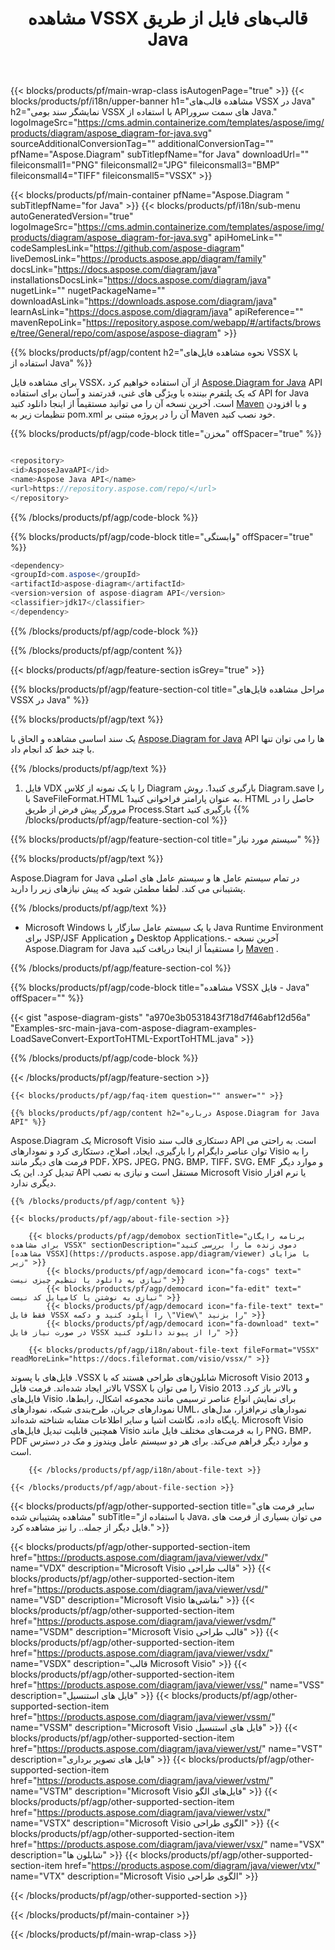 ﻿---
title: مشاهده VSSX قالب‌های فایل از طریق Java 
weight: 3490
url: /fa/java/viewer/vssx/ 
description: Java کد نمونه برای مشاهده اسناد VSSX در Java Runtime Environment برای JSP/JSF Application و Desktop Applications.
---
{{< blocks/products/pf/main-wrap-class isAutogenPage="true" >}}
{{< blocks/products/pf/i18n/upper-banner h1="مشاهده قالب‌های VSSX در Java" h2="نمایشگر سند بومی VSSX با استفاده از APIهای سمت سرور Java." logoImageSrc="https://cms.admin.containerize.com/templates/aspose/img/products/diagram/aspose_diagram-for-java.svg" sourceAdditionalConversionTag="" additionalConversionTag="" pfName="Aspose.Diagram" subTitlepfName="for Java" downloadUrl="" fileiconsmall1="PNG" fileiconsmall2="JPG" fileiconsmall3="BMP" fileiconsmall4="TIFF" fileiconsmall5="VSSX" >}}

{{< blocks/products/pf/main-container pfName="Aspose.Diagram " subTitlepfName="for Java" >}}
{{< blocks/products/pf/i18n/sub-menu autoGeneratedVersion="true" logoImageSrc="https://cms.admin.containerize.com/templates/aspose/img/products/diagram/aspose_diagram-for-java.svg" apiHomeLink="" codeSamplesLink="https://github.com/aspose-diagram" liveDemosLink="https://products.aspose.app/diagram/family" docsLink="https://docs.aspose.com/diagram/java" installationsDocsLink="https://docs.aspose.com/diagram/java" nugetLink="" nugetPackageName="" downloadAsLink="https://downloads.aspose.com/diagram/java" learnAsLink="https://docs.aspose.com/diagram/java" apiReference="" mavenRepoLink="https://repository.aspose.com/webapp/#/artifacts/browse/tree/General/repo/com/aspose/aspose-diagram" >}}

{{% blocks/products/pf/agp/content h2="نحوه مشاهده فایل‌های VSSX با استفاده از Java" %}}

 برای مشاهده فایل VSSX، از آن استفاده خواهیم کرد
 [Aspose.Diagram for Java](https://products.aspose.com/diagram/java) 
 API که یک پلتفرم بیننده با ویژگی های غنی، قدرتمند و آسان برای استفاده API for Java است. آخرین نسخه آن را می توانید مستقیماً از اینجا دانلود کنید
 [Maven](https://repository.aspose.com/webapp/#/artifacts/browse/tree/General/repo/com/aspose/aspose-diagram) 
 و با افزودن تنظیمات زیر به pom.xml آن را در پروژه مبتنی بر Maven خود نصب کنید.

{{% blocks/products/pf/agp/code-block title="مخزن" offSpacer="true" %}}

```cs

<repository>
<id>AsposeJavaAPI</id>
<name>Aspose Java API</name>
<url>https://repository.aspose.com/repo/</url>
</repository>


```

{{% /blocks/products/pf/agp/code-block %}}

{{% blocks/products/pf/agp/code-block title="وابستگی" offSpacer="true" %}}

```cs
<dependency>
<groupId>com.aspose</groupId>
<artifactId>aspose-diagram</artifactId>
<version>version of aspose-diagram API</version>
<classifier>jdk17</classifier>
</dependency>


```

{{% /blocks/products/pf/agp/code-block %}}

{{% /blocks/products/pf/agp/content %}}

{{< blocks/products/pf/agp/feature-section isGrey="true" >}}

{{% blocks/products/pf/agp/feature-section-col title="مراحل مشاهده فایل‌های VSSX در Java" %}}

{{% blocks/products/pf/agp/text %}}

 یک سند اساسی مشاهده و الحاق با
 [Aspose.Diagram for Java](https://products.aspose.com/diagram/java) 
 API ها را می توان تنها با چند خط کد انجام داد.

{{% /blocks/products/pf/agp/text %}}

1. فایل VDX را با یک نمونه از کلاس Diagram بارگیری کنید1. روش Diagram.save را با SaveFileFormat.HTML به عنوان پارامتر فراخوانی کنید1. HTML حاصل را در مرورگر پیش فرض از طریق Process.Start بارگیری کنید
{{% /blocks/products/pf/agp/feature-section-col %}}

{{% blocks/products/pf/agp/feature-section-col title="سیستم مورد نیاز" %}}

{{% blocks/products/pf/agp/text %}}

 Aspose.Diagram for Java در تمام سیستم عامل ها و سیستم عامل های اصلی پشتیبانی می کند. لطفا مطمئن شوید که پیش نیازهای زیر را دارید.

{{% /blocks/products/pf/agp/text %}}

- Microsoft Windows یا یک سیستم عامل سازگار با Java Runtime Environment برای JSP/JSF Application و Desktop Applications.- آخرین نسخه Aspose.Diagram for Java را مستقیماً از اینجا دریافت کنید [Maven](https://repository.aspose.com/webapp/#/artifacts/browse/tree/General/repo/com/aspose/aspose-diagram)  .

{{% /blocks/products/pf/agp/feature-section-col %}}

{{% blocks/products/pf/agp/code-block title="مشاهده VSSX فایل - Java" offSpacer="" %}}

{{< gist "aspose-diagram-gists" "a970e3b0531843f718d7f46abf12d56a" "Examples-src-main-java-com-aspose-diagram-examples-LoadSaveConvert-ExportToHTML-ExportToHTML.java" >}}

{{% /blocks/products/pf/agp/code-block %}}

{{< /blocks/products/pf/agp/feature-section >}}

    {{< blocks/products/pf/agp/faq-item question="" answer="" >}}
 

<!-- aboutfile Starts -->

    {{% blocks/products/pf/agp/content h2="درباره Aspose.Diagram for Java API" %}}

 Aspose.Diagram یک Microsoft Visio دستکاری قالب سند API است. به راحتی می توان عناصر دایگرام را بارگیری، ایجاد، اصلاح، دستکاری کرد و نمودارهای Visio را به فرمت های دیگر مانند PDF، XPS، JPEG، PNG، BMP، TIFF، SVG، EMF و موارد دیگر تبدیل کرد. این یک API مستقل است و نیازی به نصب Microsoft Visio یا نرم افزار دیگری ندارد.  



    {{% /blocks/products/pf/agp/content %}}

    {{< blocks/products/pf/agp/about-file-section >}}

        {{< blocks/products/pf/agp/demobox sectionTitle="برنامه رایگان برای مشاهده VSSX" sectionDescription="دموی زنده ما را بررسی کنید [مشاهده VSSX](https://products.aspose.app/diagram/viewer) با مزایای زیر" >}}
            {{< blocks/products/pf/agp/democard icon="fa-cogs" text=" نیازی به دانلود یا تنظیم چیزی نیست" >}}
            {{< blocks/products/pf/agp/democard icon="fa-edit" text=" نیازی به نوشتن یا کامپایل کد نیست" >}}
            {{< blocks/products/pf/agp/democard icon="fa-file-text" text=" فقط فایل VSSX را آپلود کنید و دکمه \"View\" را بزنید" >}}
            {{< blocks/products/pf/agp/democard icon="fa-download" text=" در صورت نیاز فایل VSSX را از پیوند دانلود کنید" >}}

        {{< blocks/products/pf/agp/i18n/about-file-text fileFormat="VSSX" readMoreLink="https://docs.fileformat.com/visio/vssx/" >}}
فایل‌های با پسوند .VSSX شابلون‌های طراحی هستند که با Microsoft Visio 2013 و بالاتر ایجاد شده‌اند. فرمت فایل VSSX را می توان با Visio 2013 و بالاتر باز کرد. فایل‌های Visio برای نمایش انواع عناصر ترسیمی مانند مجموعه اشکال، رابط‌ها، نمودارهای جریان، طرح‌بندی شبکه، نمودارهای UML، نمودارهای نرم‌افزار، مدل‌های پایگاه داده، نگاشت اشیا و سایر اطلاعات مشابه شناخته شده‌اند. Microsoft Visio همچنین قابلیت تبدیل فایل‌های Visio را به فرمت‌های مختلف فایل مانند PNG، BMP، PDF و موارد دیگر فراهم می‌کند. برای هر دو سیستم عامل ویندوز و مک در دسترس است. 

        {{< /blocks/products/pf/agp/i18n/about-file-text >}}

    {{< /blocks/products/pf/agp/about-file-section >}}

<!-- aboutfile Ends -->

{{< blocks/products/pf/agp/other-supported-section title="سایر فرمت های مشاهده پشتیبانی شده" subTitle="با استفاده از Java، می توان بسیاری از فرمت های فایل دیگر از جمله.. را نیز مشاهده کرد." >}}

{{< blocks/products/pf/agp/other-supported-section-item href="https://products.aspose.com/diagram/java/viewer/vdx/" name="VDX" description="Microsoft Visio قالب طراحی" >}}
{{< blocks/products/pf/agp/other-supported-section-item href="https://products.aspose.com/diagram/java/viewer/vsd/" name="VSD" description="Microsoft Visio نقاشی‌ها" >}}
{{< blocks/products/pf/agp/other-supported-section-item href="https://products.aspose.com/diagram/java/viewer/vsdm/" name="VSDM" description="Microsoft Visio قالب طراحی" >}}
{{< blocks/products/pf/agp/other-supported-section-item href="https://products.aspose.com/diagram/java/viewer/vsdx/" name="VSDX" description="قالب Microsoft Visio" >}}
{{< blocks/products/pf/agp/other-supported-section-item href="https://products.aspose.com/diagram/java/viewer/vss/" name="VSS" description="فایل های استنسیل" >}}
{{< blocks/products/pf/agp/other-supported-section-item href="https://products.aspose.com/diagram/java/viewer/vssm/" name="VSSM" description="Microsoft Visio فایل های استنسیل" >}}
{{< blocks/products/pf/agp/other-supported-section-item href="https://products.aspose.com/diagram/java/viewer/vst/" name="VST" description="فایل های تصویر برداری" >}}
{{< blocks/products/pf/agp/other-supported-section-item href="https://products.aspose.com/diagram/java/viewer/vstm/" name="VSTM" description="Microsoft Visio فایل‌های الگو" >}}
{{< blocks/products/pf/agp/other-supported-section-item href="https://products.aspose.com/diagram/java/viewer/vstx/" name="VSTX" description="Microsoft Visio الگوی طراحی" >}}
{{< blocks/products/pf/agp/other-supported-section-item href="https://products.aspose.com/diagram/java/viewer/vsx/" name="VSX" description="شابلون ها" >}}
{{< blocks/products/pf/agp/other-supported-section-item href="https://products.aspose.com/diagram/java/viewer/vtx/" name="VTX" description="Microsoft Visio الگوی طراحی" >}}

{{< /blocks/products/pf/agp/other-supported-section >}}

{{< /blocks/products/pf/main-container >}}
    
{{< /blocks/products/pf/main-wrap-class >}}